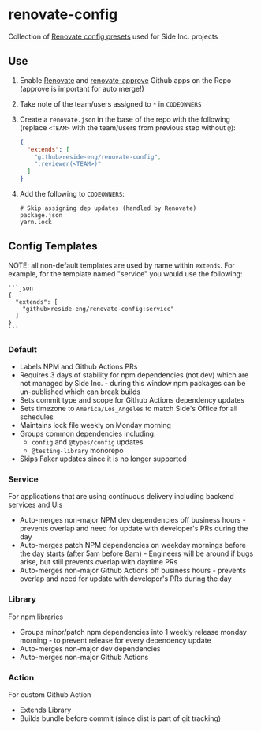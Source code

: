 # renovate-config

Collection of [Renovate config presets](https://docs.renovatebot.com/config-presets/) used for Side Inc. projects

## Use

1. Enable [Renovate](https://github.com/renovatebot/renovate) and [renovate-approve](https://github.com/renovatebot/renovate-approve-bot) Github apps on the Repo (approve is important for auto merge!)
1. Take note of the team/users assigned to `*` in `CODEOWNERS`
1. Create a `renovate.json` in the base of the repo with the following (replace `<TEAM>` with the team/users from previous step without `@`):

    ```json
    {
      "extends": [
        "github>reside-eng/renovate-config",
        ":reviewer(<TEAM>)"
      ]
    }
    ```

1. Add the following to `CODEOWNERS`:

    ```
    # Skip assigning dep updates (handled by Renovate)
    package.json
    yarn.lock
    ```

## Config Templates

NOTE: all non-default templates are used by name within `extends`. For example, for the template named "service" you would use the following:

    ```json
    {
      "extends": [
        "github>reside-eng/renovate-config:service"
      ]
    }
    ```

### Default

* Labels NPM and Github Actions PRs
* Requires 3 days of stability for npm dependencies (not dev) which are not managed by Side Inc. - during this window npm packages can be un-published which can break builds
* Sets commit type and scope for Github Actions dependency updates
* Sets timezone to `America/Los_Angeles` to match Side's Office for all schedules
* Maintains lock file weekly on Monday morning
* Groups common dependencies including:
  * `config` and `@types/config` updates
  * `@testing-library` monorepo
* Skips Faker updates since it is no longer supported

### Service

For applications that are using continuous delivery including backend services and UIs

* Auto-merges non-major NPM dev dependencies off business hours - prevents overlap and need for update with developer's PRs during the day
* Auto-merges patch NPM dependencies on weekday mornings before the day starts (after 5am before 8am) - Engineers will be around if bugs arise, but still prevents overlap with daytime PRs
* Auto-merges non-major Github Actions off business hours - prevents overlap and need for update with developer's PRs during the day

### Library

For npm libraries

* Groups minor/patch npm dependencies into 1 weekly release monday morning - to prevent release for every dependency update
* Auto-merges non-major dev dependencies
* Auto-merges non-major Github Actions

### Action

For custom Github Action

* Extends Library
* Builds bundle before commit (since dist is part of git tracking)
